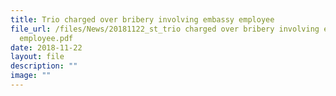 ```yaml
---
title: Trio charged over bribery involving embassy employee
file_url: /files/News/20181122_st_trio charged over bribery involving embassy
  employee.pdf
date: 2018-11-22
layout: file
description: ""
image: ""
---
```

